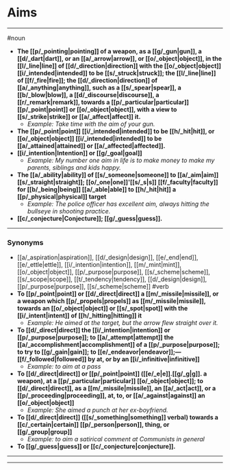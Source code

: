 # Aims
---
#noun
- **The [[p/_pointing|pointing]] of a weapon, as a [[g/_gun|gun]], a [[d/_dart|dart]], or an [[a/_arrow|arrow]], or [[o/_object|object]], in the [[l/_line|line]] of [[d/_direction|direction]] with the [[o/_object|object]] [[i/_intended|intended]] to be [[s/_struck|struck]]; the [[l/_line|line]] of [[f/_fire|fire]]; the [[d/_direction|direction]] of [[a/_anything|anything]], such as a [[s/_spear|spear]], a [[b/_blow|blow]], a [[d/_discourse|discourse]], a [[r/_remark|remark]], towards a [[p/_particular|particular]] [[p/_point|point]] or [[o/_object|object]], with a view to [[s/_strike|strike]] or [[a/_affect|affect]] it.**
	- _Example: Take time with the aim of your gun._
- **The [[p/_point|point]] [[i/_intended|intended]] to be [[h/_hit|hit]], or [[o/_object|object]] [[i/_intended|intended]] to be [[a/_attained|attained]] or [[a/_affected|affected]].**
- **[[i/_intention|Intention]] or [[g/_goal|goal]]**
	- _Example: My number one aim in life is to make money to make my parents, siblings and kids happy._
- **The [[a/_ability|ability]] of [[s/_someone|someone]] to [[a/_aim|aim]] [[s/_straight|straight]]; [[o/_one|one]]'[[s/_s|s]] [[f/_faculty|faculty]] for [[b/_being|being]] [[a/_able|able]] to [[h/_hit|hit]] a [[p/_physical|physical]] target**
	- _Example: The police officer has excellent aim, always hitting the bullseye in shooting practice._
- **[[c/_conjecture|Conjecture]]; [[g/_guess|guess]].**
---
### Synonyms
- [[a/_aspiration|aspiration]], [[d/_design|design]], [[e/_end|end]], [[e/_ettle|ettle]], [[i/_intention|intention]], [[m/_mint|mint]], [[o/_object|object]], [[p/_purpose|purpose]], [[s/_scheme|scheme]], [[s/_scope|scope]], [[t/_tendency|tendency]], [[d/_design|design]], [[p/_purpose|purpose]], [[s/_scheme|scheme]]
#verb
- **To [[p/_point|point]] or [[d/_direct|direct]] a [[m/_missile|missile]], or a weapon which [[p/_propels|propels]] as [[m/_missile|missile]], towards an [[o/_object|object]] or [[s/_spot|spot]] with the [[i/_intent|intent]] of [[h/_hitting|hitting]] it**
	- _Example: He aimed at the target, but the arrow flew straight over it._
- **To [[d/_direct|direct]] the [[i/_intention|intention]] or [[p/_purpose|purpose]]; to [[a/_attempt|attempt]] the [[a/_accomplishment|accomplishment]] of a [[p/_purpose|purpose]]; to try to [[g/_gain|gain]]; to [[e/_endeavor|endeavor]];—[[f/_followed|followed]] by at, or by an [[i/_infinitive|infinitive]]**
	- _Example: to aim at a pass_
- **To [[d/_direct|direct]] or [[p/_point|point]] ([[e/_e|e]].[[g/_g|g]]. a weapon), at a [[p/_particular|particular]] [[o/_object|object]]; to [[d/_direct|direct]], as a [[m/_missile|missile]], an [[a/_act|act]], or a [[p/_proceeding|proceeding]], at, to, or [[a/_against|against]] an [[o/_object|object]]**
	- _Example: She aimed a punch at her ex-boyfriend._
- **To [[d/_direct|direct]] ([[s/_something|something]] verbal) towards a [[c/_certain|certain]] [[p/_person|person]], thing, or [[g/_group|group]]**
	- _Example: to aim a satirical comment at Communists in general_
- **To [[g/_guess|guess]] or [[c/_conjecture|conjecture]].**
---
---
